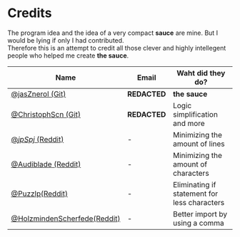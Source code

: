 # Credits

The program idea and the idea of a very compact **sauce** are mine. But I would be lying if only I had contributed.  
Therefore this is an attempt to credit all those clever and highly intellegent people who helped me create **the sauce**.

|    Name           |           Email                |     Waht did they do?                |
|-------------------|--------------------------------|--------------------------------------|
|[@jasZnerol (Git)](https://github.com/jaszlo)   | **REDACTED**            |**the sauce**                         |       
|[@ChristophScn (Git)](https://github.com/ChristophScn)|  **REDACTED**  | Logic simplification and more        |
|[@_jpSpj_ (Reddit)](https://www.reddit.com/user/_jpSpj_/)  | -                              | Minimizing the amount of lines       |
|[@Audiblade (Reddit)](https://www.reddit.com/user/Audiblade/)| -                              | Minimizing the amount of characters  |
|[@Puzzlp(Reddit)](https://www.reddit.com/user/Puzzlp/) |- | Eliminating if statement for less characters|
|[@HolzmindenScherfede(Reddit)](https://www.reddit.com/user/HolzmindenScherfede/) | - | Better import by using a comma |
